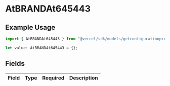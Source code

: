 # AtBRANDAt645443

## Example Usage

```typescript
import { AtBRANDAt645443 } from "@vercel/sdk/models/getconfigurationproductsop.js";

let value: AtBRANDAt645443 = {};
```

## Fields

| Field       | Type        | Required    | Description |
| ----------- | ----------- | ----------- | ----------- |